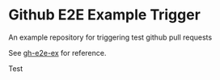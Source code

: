 #  Github E2E Example Trigger

An example repository for triggering test github pull requests

See [gh-e2e-ex](https://github.com/yowainwright/gh-e2e-ex) for reference.

Test
